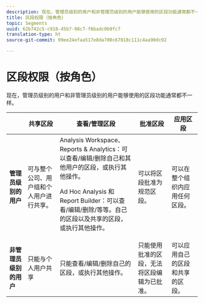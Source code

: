```yaml
---
description: 现在，管理员级别的用户和非管理员级别的用户能够使用的区段功能通常都不一样。
title: 区段权限（按角色）
topic: Segments
uuid: 62b742c5-c918-45b7-98c7-f6badc0b9fc7
translation-type: ht
source-git-commit: 99ee24efaa517e8da700c67818c111c4aa90dc02

---
```



# 区段权限（按角色）

现在，管理员级别的用户和非管理员级别的用户能够使用的区段功能通常都不一样。

<table id="table_13F72FD90C964B86BD4B51E6F51ED292"> 
 <thead> 
  <tr> 
   <th colname="col1" class="entry"></th> 
   <th colname="col2" class="entry"> 共享区段 </th> 
   <th colname="col3" class="entry"> 查看/管理区段 </th> 
   <th colname="col4" class="entry"> 批准区段 </th> 
   <th colname="col5" class="entry"> 应用区段 </th> 
  </tr> 
 </thead>
 <tbody> 
  <tr> 
   <td colname="col1"> <b>管理员级别的用户</b> </td> 
   <td colname="col2"> 可与整个公司、用户组和个人用户进行共享。 </td> 
   <td colname="col3"> <span class="keyword">Analysis Workspace、Reports &amp; Analytics</span>：可以查看/编辑/删除自己和其他用户的区段，或执行其他操作。 <p> <span class="keyword">Ad Hoc Analysis</span> 和 <span class="keyword">Report Builder</span>：可以查看/编辑/删除/等等。自己的区段以及共享的区段，或执行其他操作。 </p> </td> 
   <td colname="col4"> 可以将区段批准为规范区段。 </td> 
   <td colname="col5"> 可以在整个组织内应用任何区段。 </td> 
  </tr> 
  <tr> 
   <td colname="col1"> <b>非管理员级别的用户</b> </td> 
   <td colname="col2"> 只能与个人用户共享 </td> 
   <td colname="col3"> 只能查看/编辑/删除自己的区段，或执行其他操作。 </td> 
   <td colname="col4"> 只能使用批准的区段，无法将区段编辑为已批准。 </td> 
   <td colname="col5"> 可以应用自己的区段和共享的区段。 </td> 
  </tr> 
 </tbody> 
</table>


